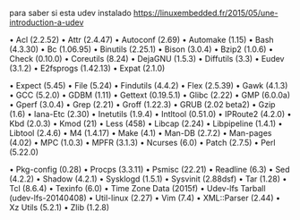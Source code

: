 para saber si esta udev instalado https://linuxembedded.fr/2015/05/une-introduction-a-udev

• Acl (2.2.52)
• Attr (2.4.47)
• Autoconf (2.69)
• Automake (1.15)
• Bash (4.3.30)
• Bc (1.06.95)
• Binutils (2.25.1)
• Bison (3.0.4)
• Bzip2 (1.0.6)
• Check (0.10.0)
• Coreutils (8.24)
• DejaGNU (1.5.3)
• Diffutils (3.3)
• Eudev (3.1.2)
• E2fsprogs (1.42.13)
• Expat (2.1.0)

• Expect (5.45)
• File (5.24)
• Findutils (4.4.2)
• Flex (2.5.39)
• Gawk (4.1.3)
• GCC (5.2.0)
• GDBM (1.11)
• Gettext (0.19.5.1)
• Glibc (2.22)
• GMP (6.0.0a)
• Gperf (3.0.4)
• Grep (2.21)
• Groff (1.22.3)
• GRUB (2.02 beta2)
• Gzip (1.6)
• Iana-Etc (2.30)
• Inetutils (1.9.4)
• Intltool (0.51.0)
• IPRoute2 (4.2.0)
• Kbd (2.0.3)
• Kmod (21)
• Less (458)
• Libcap (2.24)
• Libpipeline (1.4.1)
• Libtool (2.4.6)
• M4 (1.4.17)
• Make (4.1)
• Man-DB (2.7.2)
• Man-pages (4.02)
• MPC (1.0.3)
• MPFR (3.1.3)
• Ncurses (6.0)
• Patch (2.7.5)
• Perl (5.22.0)

• Pkg-config (0.28)
• Procps (3.3.11)
• Psmisc (22.21)
• Readline (6.3)
• Sed (4.2.2)
• Shadow (4.2.1)
• Sysklogd (1.5.1)
• Sysvinit (2.88dsf)
• Tar (1.28)
• Tcl (8.6.4)
• Texinfo (6.0)
• Time Zone Data (2015f)
• Udev-lfs Tarball (udev-lfs-20140408)
• Util-linux (2.27)
• Vim (7.4)
• XML::Parser (2.44)
• Xz Utils (5.2.1)
• Zlib (1.2.8)